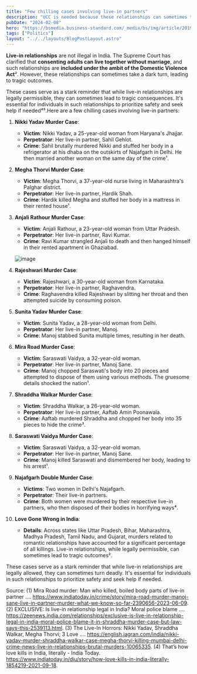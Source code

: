 ```yaml
---
title: "Few chilling cases involving live-in partners"
description: "UCC is needed because these relationships can sometimes take a dark turn, leading to tragic outcomes."
pubDate: "2024-02-08"
hero: "https://bsmedia.business-standard.com/_media/bs/img/article/2019-01/14/full/1547407852-1258.jpg?im=FeatureCrop,size=(826,465)"
tags: ["Politics"]
layout: "../../layouts/BlogPostLayout.astro"
---
```

**Live-in relationships** are not illegal in India. The Supreme Court has clarified that **consenting adults can live together without marriage**, and such relationships are **included under the ambit of the Domestic Violence Act**². However, these relationships can sometimes take a dark turn, leading to tragic outcomes.

These cases serve as a stark reminder that while live-in relationships are legally permissible, they can sometimes lead to tragic consequences. It's essential for individuals in such relationships to prioritize safety and seek help if needed⁴⁵.Here are a few chilling cases involving live-in partners:

1. **Nikki Yadav Murder Case**:
   - **Victim**: Nikki Yadav, a 25-year-old woman from Haryana's Jhajjar.
   - **Perpetrator**: Her live-in partner, Sahil Gehlot.
   - **Crime**: Sahil brutally murdered Nikki and stuffed her body in a refrigerator at his dhaba on the outskirts of Najafgarh in Delhi. He then married another woman on the same day of the crime¹.

2. **Megha Thorvi Murder Case**:
   - **Victim**: Megha Thorvi, a 37-year-old nurse living in Maharashtra's Palghar district.
   - **Perpetrator**: Her live-in partner, Hardik Shah.
   - **Crime**: Hardik killed Megha and stuffed her body in a mattress in their rented house¹.

3. **Anjali Rathour Murder Case**:
   - **Victim**: Anjali Rathour, a 23-year-old woman from Uttar Pradesh.
   - **Perpetrator**: Her live-in partner, Ravi Kumar.
   - **Crime**: Ravi Kumar strangled Anjali to death and then hanged himself in their rented apartment in Ghaziabad.

   ![image](https://s3.ap-southeast-1.amazonaws.com/images.asianage.com/images/aa-Cover-jco82l4s11unvlij4v8ee1fjk6-20171201010528.jpeg)

4. **Rajeshwari Murder Case**:
   - **Victim**: Rajeshwari, a 30-year-old woman from Karnataka.
   - **Perpetrator**: Her live-in partner, Raghavendra.
   - **Crime**: Raghavendra killed Rajeshwari by slitting her throat and then attempted suicide by consuming poison.

5. **Sunita Yadav Murder Case**:
   - **Victim**: Sunita Yadav, a 28-year-old woman from Delhi.
   - **Perpetrator**: Her live-in partner, Manoj.
   - **Crime**: Manoj stabbed Sunita multiple times, resulting in her death.

6. **Mira Road Murder Case**:
   - **Victim**: Saraswati Vaidya, a 32-year-old woman.
   - **Perpetrator**: Her live-in partner, Manoj Sane.
   - **Crime**: Manoj chopped Saraswati's body into 20 pieces and attempted to dispose of them using various methods. The gruesome details shocked the nation¹.

7. **Shraddha Walkar Murder Case**:
   - **Victim**: Shraddha Walkar, a 26-year-old woman.
   - **Perpetrator**: Her live-in partner, Aaftab Amin Poonawala.
   - **Crime**: Aaftab murdered Shraddha and chopped her body into 35 pieces to hide the crime³.

8. **Saraswati Vaidya Murder Case**:
   - **Victim**: Saraswati Vaidya, a 32-year-old woman.
   - **Perpetrator**: Her live-in partner, Manoj Sane.
   - **Crime**: Manoj killed Saraswati and dismembered her body, leading to his arrest¹.

9. **Najafgarh Double Murder Case**:
   - **Victims**: Two women in Delhi's Najafgarh.
   - **Perpetrator**: Their live-in partners.
   - **Crime**: Both women were murdered by their respective live-in partners, who then disposed of their bodies in horrifying ways⁴.

10. **Love Gone Wrong in India**:
    - **Details**: Across states like Uttar Pradesh, Bihar, Maharashtra, Madhya Pradesh, Tamil Nadu, and Gujarat, murders related to romantic relationships have accounted for a significant percentage of all killings. Live-in relationships, while legally permissible, can sometimes lead to tragic outcomes².

These cases serve as a stark reminder that while live-in relationships are legally allowed, they can sometimes turn deadly. It's essential for individuals in such relationships to prioritize safety and seek help if needed.

Source:
(1) Mira Road murder: Man who killed, boiled body parts of live-in partner .... https://www.indiatoday.in/crime/story/mira-road-murder-manoj-sane-live-in-partner-murder-what-we-know-so-far-2390656-2023-06-09.
(2) EXCLUSIVE: Is live-in relationship legal in India? Moral police blame .... https://zeenews.india.com/relationships/exclusive-is-live-in-relationship-legal-in-india-moral-police-blame-it-in-shraddha-murder-case-but-law-says-this-2539113.html.
(3) The Live-In Horrors: Nikki Yadav, Shraddha Walkar, Megha Thorvi; 3 Love .... https://english.jagran.com/india/nikki-yadav-murder-shraddha-walkar-case-megha-thorvi-killing-mumbai-delhi-crime-news-live-in-relationships-brutal-murders-10065335.
(4) That’s how love kills in India, literally - India Today. https://www.indiatoday.in/diu/story/how-love-kills-in-india-literally-1854219-2021-09-18.